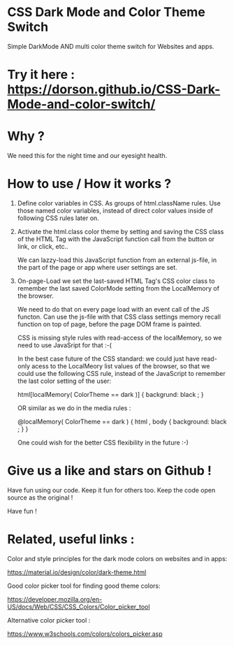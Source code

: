 # CSS Dark Mode and Color Theme Switch
Simple DarkMode AND multi color theme switch for Websites and apps.

# Try it here : https://dorson.github.io/CSS-Dark-Mode-and-color-switch/


# Why ?
 We need this for the night time and our eyesight health.
 

# How to use  / How it works ?
 
 1. Define color variables in CSS. As groups of html.className rules.
    Use those named color variables, instead of direct color values inside
    of following CSS rules later on.
    
    
 2. Activate the html.class color theme by setting and saving the
    CSS class of the HTML Tag with the JavaScript function call from
    the button or link, or click, etc..
    
    We can lazzy-load this JavaScript function from an external js-file,
    in the part of the page or app where user settings are set.
 
 
 3. On-page-Load we set the last-saved HTML Tag's CSS color class
    to remember the last saved ColorMode setting from the
    LocalMemory of the browser.
 
    We need to do that on every page load with an event call of the JS functon.
    Can use the js-file with that CSS class settings memory recall function on top
    of page, before the page DOM frame is painted.
    
    CSS is missing style rules with read-access of the localMemory,
    so we need to use JavaSript for that :-(
    
    In the best case future of the CSS standard: we could just have read-only acess to
    the LocalMeory list values of the browser, so that we could use the following
    CSS rule, instead of the JavaScript to remember the last color setting of the user:
    
    html[localMemory( ColorTheme == dark )] { backgrund: black ; }
    
    OR similar as we do in the media rules :

     @localMemory( ColorTheme == dark ) {
        html , body { background: black ;  }
      }
    
    One could wish for the better CSS flexibility in the future :-)
    

# Give us a like and stars on Github !

Have fun using our code. Keep it fun for others too.
Keep the code open source as the original !

Have fun ! 
 
 

# Related, useful links :

Color and style principles for the dark mode colors on websites and in apps:

https://material.io/design/color/dark-theme.html


Good color picker tool for finding good theme colors:

https://developer.mozilla.org/en-US/docs/Web/CSS/CSS_Colors/Color_picker_tool


Alternative color picker tool :

https://www.w3schools.com/colors/colors_picker.asp
